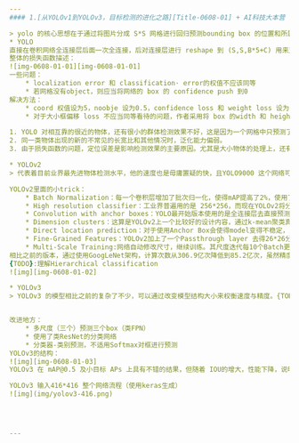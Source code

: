 ```yaml
---
#### 1.[从YOLOv1到YOLOv3，目标检测的进化之路][Title-0608-01] + AI科技大本营

> yolo 的核心思想在于通过将图片分成 S*S 网格进行回归预测bounding box 的位置和所属类别
* YOLO  
直接在卷积网络全连接层后面一次全连接，后对连接层进行 reshape 到 (S,S,B*5+C) 用来对边界框进行回归预测。强烈推荐观看该[PPT][PPT-0608-0101] 学习yolo的整个运行流程,讲解的非常的清楚。  
整体的损失函数描述：  
![img-0608-01-01][img-0608-01-01]
一些问题：
	* localization error 和 classification· error的权值不应该同等
	* 若网格没有object，则应当将网络的 box 的 confidence push 到0
解决方法：
	* coord 权值设为5，noobje 设为0.5，confidence loss 和 weight loss 设为1
	* 对于大小框偏移 loss 不应当同等看待的问题，作者采用将 box 的width 和 height 采用平方根的形式。

1. YOLO 对相互靠的很近的物体，还有很小的群体检测效果不好，这是因为一个网格中只预测了两个框，并且只属于一类。
2. 同一类物体出现的新的不常见的长宽比和其他情况时，泛化能力偏弱。
3. 由于损失函数的问题，定位误差是影响检测效果的主要原因。尤其是大小物体的处理上，还有待加强。

* YOLOv2
> 代表着目前业界最先进物体检测水平，他的速度也是毋庸置疑的快，且YOLO9000 这个网络可以实时检测超过 9000 类物体，这归功于使用了 WordTree。  

YOLOv2里面的小trick：
	* Batch Normalization：每一个卷积层增加了批次归一化，使得mAP提高了2%，使用了BN，去掉了Dropout
	* High resolution classifier：工业界普遍用的是 256*256，而现在YOLOv2将分辨率从224*224 提高到448*448，具体做法是先在448*448分辨率在ImageNet进行微调，调优用于检测的Resulting Network，使得mAP提升了4%
	* Convolution with anchor boxes：YOLO最开始版本使用的是全连接层去直接预测Bounding Boxes的坐标值。YOLOv2则去掉最后连接层，通过32下采样，对于416的图片得到输出的13*13 的feature map。使用anchor box会使得精确度稍微下降，但用它可以让YOLO预测上千个框，同时recall达到 88%，mAP达到69.2%
	* Dimension clusters：这算是YOLOv2上一个比较好的设计内容，通过k-mean聚类真实框分布，从而找到一个较好的值进行迭代
	* Direct location prediction：对于使用Anchor Box会使得model变得不稳定，主要是参数x，y位置不稳定，为了保证其预测稳定，通过Logistic Activation使得预测结果在0-1之间。通过使用`Dimension clusters` 和 `Direct location prediction` 其效果比其他使用anchor box 提高了近 5%。
	* Fine-Grained Features：YOLOv2加上了一个Passthrough layer 去得26*26分辨率的特征，用来取得一些细粒度的特征信息
	* Multi-Scale Training:网络自动修改尺寸，继续训练。其尺度迭代每10个Batch更改一个（320,352，...608）
相比之前的版本，通过使用GoogLeNet架构，计算次数从306.9亿次降低到85.2亿次，虽然精度有所下降。  
{TODO}:理解Hierarchical classification  
![img][img-0608-01-02]

* YOLOv3   
> YOLOv3 的模型相比之前的复杂了不少，可以通过改变模型结构大小来权衡速度与精度。{TODO}:简而言之，YOLOv3 的先验检测（Prior detection）系统将分类器或定位器重新用于执行检测任务。他们将模型应用于图像的多个位置和尺度。而那些评分较高的区域就可以视为检测结果。此外，相对于其它目标检测方法，我们使用了完全不同的方法。我们将一个单神经网络应用于整张图像，该网络将图像划分为不同的区域，因而预测每一块区域的边界框和概率，这些边界框会通过预测的概率加权。我们的模型相比于基于分类器的系统有一些优势。它在测试时会查看整个图像，所以它的预测利用了图像中的全局信息。与需要数千张单一目标图像的 R-CNN 不同，它通过单一网络评估进行预测。这令 YOLOv3 非常快，一般它比 R-CNN 快 1000 倍、比 Fast R-CNN 快 100 倍。  


改进地方：
	* 多尺度（三个）预测三个box（类FPN）
	* 使用了类ResNet的分类网络
	* 分类器-类别预测，不适用Softmax对框进行预测
YOLOv3的结构：  
![img][img-0608-01-03]  
YOLOv3 在 mAP@0.5 及小目标 APs 上具有不错的结果，但随着 IOU的增大，性能下降，说明 YOLOv3 不能很好地与 ground truth 切合.  

YOLOv3 输入416*416 整个网络流程（使用keras生成）
![img](img/yolov3-416.png)




---
```

[Title-0608-01]:https://mp.weixin.qq.com/s/f27A3hfXgGx0b24_5mKryw
[img-0608-01-01]:img/20180608-01-01.jpg
[img-0608-01-02]:img/20180608-01-02.jpg
[img-0608-01-03]:img/20180608-01-03.jpg
[PPT-0608-0101]:https://docs.google.com/presentation/d/1aeRvtKG21KHdD5lg6Hgyhx5rPq_ZOsGjG5rJ1HP7BbA/pub?start=false&loop=false&delayms=3000&slide=id.p
